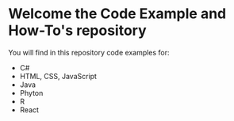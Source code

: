 <div>
  <h1>Welcome the Code Example and How-To's repository</h1>
  <p>You will find in this repository code examples for:</p>
  <ul>
    <li><a>C#</a></li>
    <li><a>HTML, CSS, JavaScript</a></li>
    <li><a>Java</a></li>
    <li><a>Phyton</a></li>
    <li><a>R</a></li>
    <li><a>React</a></li>
  </ul>
</div>